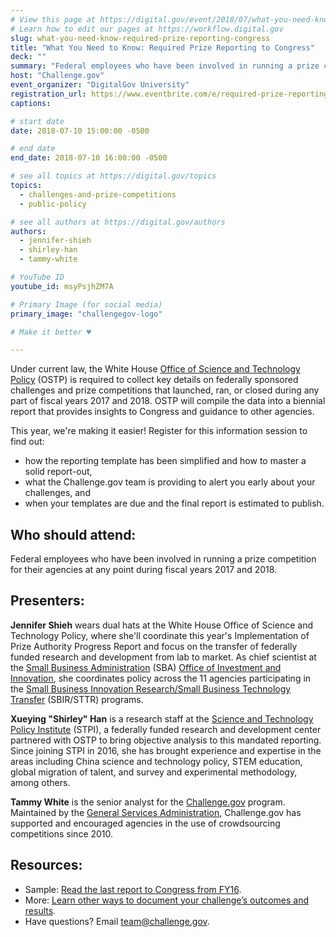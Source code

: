 ```yaml
---
# View this page at https://digital.gov/event/2018/07/what-you-need-know-required-prize
# Learn how to edit our pages at https://workflow.digital.gov
slug: what-you-need-know-required-prize-reporting-congress
title: "What You Need to Know: Required Prize Reporting to Congress"
deck: ""
summary: "Federal employees who have been involved in running a prize competition for their agencies at any point during fiscal years 2017 and 2018 should attend this information session on prize reporting."
host: "Challenge.gov"
event_organizer: "DigitalGov University"
registration_url: https://www.eventbrite.com/e/required-prize-reporting-to-congress-what-you-need-to-know-registration-47272890488
captions: 

# start date
date: 2018-07-10 15:00:00 -0500

# end date
end_date: 2018-07-10 16:00:00 -0500

# see all topics at https://digital.gov/topics
topics: 
  - challenges-and-prize-competitions
  - public-policy

# see all authors at https://digital.gov/authors
authors: 
  - jennifer-shieh
  - shirley-han
  - tammy-white

# YouTube ID
youtube_id: msyPsjhZM7A

# Primary Image (for social media)
primary_image: "challengegov-logo"

# Make it better ♥

---
```


Under current law, the White House [Office of Science and Technology Policy](https://www.whitehouse.gov/ostp/) (OSTP) is required to collect key details on federally sponsored challenges and prize competitions that launched, ran, or closed during any part of fiscal years 2017 and 2018. OSTP will compile the data into a biennial report that provides insights to Congress and guidance to other agencies.

This year, we're making it easier! Register for this information session to find out:

- how the reporting template has been simplified and how to master a solid report-out, 
- what the Challenge.gov team is providing to alert you early about your challenges, and
- when your templates are due and the final report is estimated to publish.

## Who should attend:

Federal employees who have been involved in running a prize competition for their agencies at any point during fiscal years 2017 and 2018.

## Presenters:

**Jennifer Shieh** wears dual hats at the White House Office of Science and Technology Policy, where she'll coordinate this year's Implementation of Prize Authority Progress Report and focus on the transfer of federally funded research and development from lab to market. As chief scientist at the [Small Business Administration](https://www.sba.gov/) (SBA) [Office of Investment and Innovation](https://www.sba.gov/offices/headquarters/ooi), she coordinates policy across the 11 agencies participating in the [Small Business Innovation Research/Small Business Technology Transfer](https://www.sba.gov/offices/headquarters/oca/resources/6827) (SBIR/STTR) programs.

**Xueying "Shirley" Han** is a research staff at the [Science and Technology Policy Institute](https://www.ida.org/STPI) (STPI), a federally funded research and development center partnered with OSTP to bring objective analysis to this mandated reporting. Since joining STPI in 2016, she has brought experience and expertise in the areas including China science and technology policy, STEM education, global migration of talent, and survey and experimental methodology, among others.

**Tammy White** is the senior analyst for the [Challenge.gov](https://challenge.gov) program. Maintained by the [General Services Administration](https://www.gsa.gov/about-us/organization/federal-acquisition-service/technology-transformation-services/office-of-products-and-programs), Challenge.gov has supported and encouraged agencies in the use of crowdsourcing competitions since 2010.

## Resources:

- Sample: [Read the last report to Congress from FY16](https://www.challenge.gov/toolkit/files/2017/07/FY2016-Implementation-Federal-Prize-Authority-Report-and-Appendices.pdf).
- More: [Learn other ways to document your challenge’s outcomes and results](https://www.challenge.gov/toolkit/transition/).
- Have questions? Email [team@challenge.gov](mailto:team@challenge.gov).
